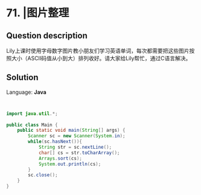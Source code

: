 # 71. |图片整理

## Question description


Lily上课时使用字母数字图片教小朋友们学习英语单词，每次都需要把这些图片按照大小（ASCII码值从小到大）排列收好。请大家给Lily帮忙，通过C语言解决。
 





## Solution

Language: **Java**

```Java


import java.util.*;
 
public class Main {
    public static void main(String[] args) {
        Scanner sc = new Scanner(System.in);
        while(sc.hasNext()){
            String str = sc.nextLine();
            char[] cs = str.toCharArray();
            Arrays.sort(cs);
            System.out.println(cs);
        }
        sc.close();
    }    
}
```


